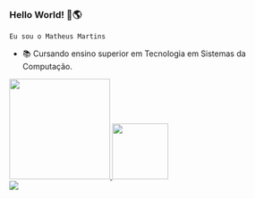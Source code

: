 ### Hello World! 👋🌎
    Eu sou o Matheus Martins

- 📚 Cursando ensino superior em Tecnologia em Sistemas da Computação.
<!-- Informações do Perfil-->
<div>
    <a href="https://github.com/Matheus-SO">
    <img height="180em" src="https://github-readme-stats.vercel.app/api?username=Matheus-SO&show_icons=true&theme=github_dark&include_all_commits=true&count_private=true"/>
    <img height="100em" src="https://github-readme-stats.vercel.app/api/top-langs/?username=Matheus-SO&layout=compact&langs_count=7&theme=github_dark"/>
</div>

<div>
     <a href="https://www.linkedin.com/in/matheus-martins-9ab816188/" target="blank"><img src="https://img.shields.io/badge/LinkedIn-0077B5?style=for-the-badge&logo=linkedin&logoColor=white"</a>
</div>
